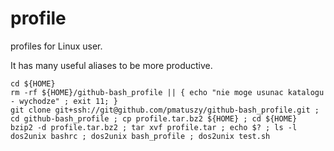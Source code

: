 # profile
profiles for Linux user. 

It has many useful aliases to be more productive.

```
cd ${HOME}
rm -rf ${HOME}/github-bash_profile || { echo "nie moge usunac katalogu - wychodze" ; exit 11; }
git clone git+ssh://git@github.com/pmatuszy/github-bash_profile.git ;
cd github-bash_profile ; cp profile.tar.bz2 ${HOME} ; cd ${HOME}
bzip2 -d profile.tar.bz2 ; tar xvf profile.tar ; echo $? ; ls -l 
dos2unix bashrc ; dos2unix bash_profile ; dos2unix test.sh
```
